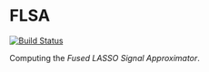 # FLSA

[![Build Status](https://travis-ci.org/eqt/FLSA.jl.svg?branch=master)](https://travis-ci.org/eqt/FLSA.jl)

Computing the *Fused LASSO Signal Approximator*.
